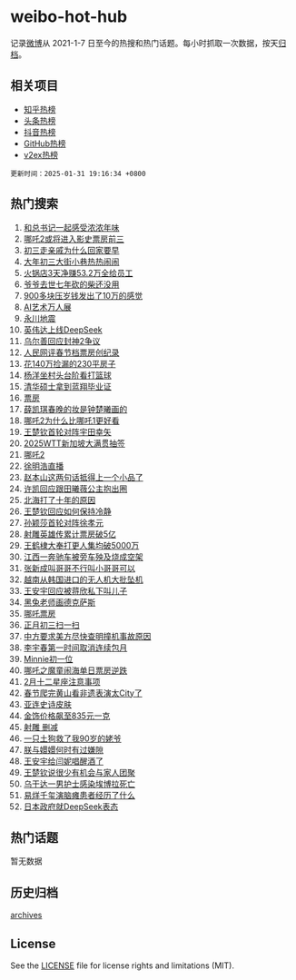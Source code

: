 # weibo-hot-hub

记录[微博](https://www.weibo.com)从 2021-1-7 日至今的热搜和热门话题。每小时抓取一次数据，按天[归档](archives)。

## 相关项目

- [知乎热榜](https://github.com/snaildev/zhihu-hot-hub)
- [头条热榜](https://github.com/snaildev/toutiao-hot-hub)
- [抖音热榜](https://github.com/snaildev/douyin-hot-hub)
- [GitHub热榜](https://github.com/snaildev/github-hot-hub)
- [v2ex热榜](https://github.com/snaildev/v2ex-hot-hub)


`更新时间：2025-01-31 19:16:34 +0800`

## 热门搜索

1. [和总书记一起感受浓浓年味](https://m.weibo.cn/search?containerid=100103type%3D1%26t%3D10%26q%3D%23%E5%92%8C%E6%80%BB%E4%B9%A6%E8%AE%B0%E4%B8%80%E8%B5%B7%E6%84%9F%E5%8F%97%E6%B5%93%E6%B5%93%E5%B9%B4%E5%91%B3%23&stream_entry_id=51&isnewpage=1&extparam=seat%3D1%26pos%3D0%26filter_type%3Drealtimehot%26stream_entry_id%3D51%26c_type%3D51%26q%3D%2523%25E5%2592%258C%25E6%2580%25BB%25E4%25B9%25A6%25E8%25AE%25B0%25E4%25B8%2580%25E8%25B5%25B7%25E6%2584%259F%25E5%258F%2597%25E6%25B5%2593%25E6%25B5%2593%25E5%25B9%25B4%25E5%2591%25B3%2523%26dgr%3D0%26cate%3D10103%26display_time%3D1738322193%26pre_seqid%3D17383221934320108984588)
1. [哪吒2或将进入影史票房前三](https://m.weibo.cn/search?containerid=100103type%3D1%26t%3D10%26q%3D%23%E5%93%AA%E5%90%922%E6%88%96%E5%B0%86%E8%BF%9B%E5%85%A5%E5%BD%B1%E5%8F%B2%E7%A5%A8%E6%88%BF%E5%89%8D%E4%B8%89%23&stream_entry_id=31&isnewpage=1&extparam=seat%3D1%26stream_entry_id%3D31%26cate%3D5001%26band_rank%3D1%26lcate%3D5001%26pos%3D0%26filter_type%3Drealtimehot%26flag%3D2%26c_type%3D31%26q%3D%2523%25E5%2593%25AA%25E5%2590%25922%25E6%2588%2596%25E5%25B0%2586%25E8%25BF%259B%25E5%2585%25A5%25E5%25BD%25B1%25E5%258F%25B2%25E7%25A5%25A8%25E6%2588%25BF%25E5%2589%258D%25E4%25B8%2589%2523%26dgr%3D0%26realpos%3D1%26display_time%3D1738322193%26pre_seqid%3D17383221934320108984588)
1. [初三走亲戚为什么回家要早](https://m.weibo.cn/search?containerid=100103type%3D1%26t%3D10%26q%3D%23%E5%88%9D%E4%B8%89%E8%B5%B0%E4%BA%B2%E6%88%9A%E4%B8%BA%E4%BB%80%E4%B9%88%E5%9B%9E%E5%AE%B6%E8%A6%81%E6%97%A9%23&stream_entry_id=31&isnewpage=1&extparam=seat%3D1%26stream_entry_id%3D31%26cate%3D5001%26band_rank%3D2%26lcate%3D5001%26pos%3D1%26filter_type%3Drealtimehot%26flag%3D1%26c_type%3D31%26q%3D%2523%25E5%2588%259D%25E4%25B8%2589%25E8%25B5%25B0%25E4%25BA%25B2%25E6%2588%259A%25E4%25B8%25BA%25E4%25BB%2580%25E4%25B9%2588%25E5%259B%259E%25E5%25AE%25B6%25E8%25A6%2581%25E6%2597%25A9%2523%26dgr%3D0%26realpos%3D2%26display_time%3D1738322193%26pre_seqid%3D17383221934320108984588)
1. [大年初三大街小巷热热闹闹](https://m.weibo.cn/search?containerid=100103type%3D1%26t%3D10%26q%3D%23%E5%A4%A7%E5%B9%B4%E5%88%9D%E4%B8%89%E5%A4%A7%E8%A1%97%E5%B0%8F%E5%B7%B7%E7%83%AD%E7%83%AD%E9%97%B9%E9%97%B9%23&stream_entry_id=31&isnewpage=1&extparam=seat%3D1%26stream_entry_id%3D31%26cate%3D5001%26band_rank%3D3%26lcate%3D5001%26pos%3D2%26filter_type%3Drealtimehot%26flag%3D0%26c_type%3D31%26q%3D%2523%25E5%25A4%25A7%25E5%25B9%25B4%25E5%2588%259D%25E4%25B8%2589%25E5%25A4%25A7%25E8%25A1%2597%25E5%25B0%258F%25E5%25B7%25B7%25E7%2583%25AD%25E7%2583%25AD%25E9%2597%25B9%25E9%2597%25B9%2523%26dgr%3D0%26realpos%3D3%26display_time%3D1738322193%26pre_seqid%3D17383221934320108984588)
1. [火锅店3天净赚53.2万全给员工](https://m.weibo.cn/search?containerid=100103type%3D1%26t%3D10%26q%3D%23%E7%81%AB%E9%94%85%E5%BA%973%E5%A4%A9%E5%87%80%E8%B5%9A53.2%E4%B8%87%E5%85%A8%E7%BB%99%E5%91%98%E5%B7%A5%23&stream_entry_id=31&isnewpage=1&extparam=seat%3D1%26stream_entry_id%3D31%26cate%3D5001%26band_rank%3D4%26lcate%3D5001%26pos%3D3%26filter_type%3Drealtimehot%26flag%3D2%26c_type%3D31%26q%3D%2523%25E7%2581%25AB%25E9%2594%2585%25E5%25BA%25973%25E5%25A4%25A9%25E5%2587%2580%25E8%25B5%259A53.2%25E4%25B8%2587%25E5%2585%25A8%25E7%25BB%2599%25E5%2591%2598%25E5%25B7%25A5%2523%26dgr%3D0%26realpos%3D4%26display_time%3D1738322193%26pre_seqid%3D17383221934320108984588)
1. [爷爷去世七年砍的柴还没用](https://m.weibo.cn/search?containerid=100103type%3D1%26t%3D10%26q%3D%E7%88%B7%E7%88%B7%E5%8E%BB%E4%B8%96%E4%B8%83%E5%B9%B4%E7%A0%8D%E7%9A%84%E6%9F%B4%E8%BF%98%E6%B2%A1%E7%94%A8&stream_entry_id=31&isnewpage=1&extparam=seat%3D1%26stream_entry_id%3D31%26cate%3D5001%26band_rank%3D5%26lcate%3D5001%26pos%3D4%26filter_type%3Drealtimehot%26flag%3D1%26c_type%3D31%26q%3D%25E7%2588%25B7%25E7%2588%25B7%25E5%258E%25BB%25E4%25B8%2596%25E4%25B8%2583%25E5%25B9%25B4%25E7%25A0%258D%25E7%259A%2584%25E6%259F%25B4%25E8%25BF%2598%25E6%25B2%25A1%25E7%2594%25A8%26dgr%3D0%26realpos%3D5%26display_time%3D1738322193%26pre_seqid%3D17383221934320108984588)
1. [900多块压岁钱发出了10万的感觉](https://m.weibo.cn/search?containerid=100103type%3D1%26t%3D10%26q%3D%23900%E5%A4%9A%E5%9D%97%E5%8E%8B%E5%B2%81%E9%92%B1%E5%8F%91%E5%87%BA%E4%BA%8610%E4%B8%87%E7%9A%84%E6%84%9F%E8%A7%89%23&stream_entry_id=31&isnewpage=1&extparam=seat%3D1%26stream_entry_id%3D31%26cate%3D5001%26band_rank%3D6%26lcate%3D5001%26pos%3D5%26filter_type%3Drealtimehot%26flag%3D0%26c_type%3D31%26q%3D%2523900%25E5%25A4%259A%25E5%259D%2597%25E5%258E%258B%25E5%25B2%2581%25E9%2592%25B1%25E5%258F%2591%25E5%2587%25BA%25E4%25BA%258610%25E4%25B8%2587%25E7%259A%2584%25E6%2584%259F%25E8%25A7%2589%2523%26dgr%3D0%26realpos%3D6%26display_time%3D1738322193%26pre_seqid%3D17383221934320108984588)
1. [AI艺术万人展](https://m.weibo.cn/search?containerid=100103type%3D1%26t%3D10%26q%3D%23AI%E8%89%BA%E6%9C%AF%E4%B8%87%E4%BA%BA%E5%B1%95%23&stream_entry_id=31&isnewpage=1&extparam=seat%3D1%26adid%3D275056%26stream_entry_id%3D31%26band_rank%3D7%26lcate%3D5001%26pos%3D6%26filter_type%3Drealtimehot%26is_ad_pos%3D1%26c_type%3D31%26q%3D%2523AI%25E8%2589%25BA%25E6%259C%25AF%25E4%25B8%2587%25E4%25BA%25BA%25E5%25B1%2595%2523%26dgr%3D0%26cate%3D5001%26display_time%3D1738322193%26pre_seqid%3D17383221934320108984588)
1. [永川地震](https://m.weibo.cn/search?containerid=100103type%3D1%26t%3D10%26q%3D%E6%B0%B8%E5%B7%9D%E5%9C%B0%E9%9C%87&stream_entry_id=31&isnewpage=1&extparam=seat%3D1%26stream_entry_id%3D31%26cate%3D5001%26band_rank%3D7%26lcate%3D5001%26pos%3D7%26filter_type%3Drealtimehot%26flag%3D1%26c_type%3D31%26q%3D%25E6%25B0%25B8%25E5%25B7%259D%25E5%259C%25B0%25E9%259C%2587%26dgr%3D0%26realpos%3D7%26display_time%3D1738322193%26pre_seqid%3D17383221934320108984588)
1. [英伟达上线DeepSeek](https://m.weibo.cn/search?containerid=100103type%3D1%26t%3D10%26q%3D%23%E8%8B%B1%E4%BC%9F%E8%BE%BE%E4%B8%8A%E7%BA%BFDeepSeek%23&stream_entry_id=31&isnewpage=1&extparam=seat%3D1%26stream_entry_id%3D31%26cate%3D5001%26band_rank%3D8%26lcate%3D5001%26pos%3D8%26filter_type%3Drealtimehot%26flag%3D0%26c_type%3D31%26q%3D%2523%25E8%258B%25B1%25E4%25BC%259F%25E8%25BE%25BE%25E4%25B8%258A%25E7%25BA%25BFDeepSeek%2523%26dgr%3D0%26realpos%3D8%26display_time%3D1738322193%26pre_seqid%3D17383221934320108984588)
1. [乌尔善回应封神2争议](https://m.weibo.cn/search?containerid=100103type%3D1%26t%3D10%26q%3D%23%E4%B9%8C%E5%B0%94%E5%96%84%E5%9B%9E%E5%BA%94%E5%B0%81%E7%A5%9E2%E4%BA%89%E8%AE%AE%23&stream_entry_id=31&isnewpage=1&extparam=seat%3D1%26stream_entry_id%3D31%26cate%3D5001%26band_rank%3D9%26lcate%3D5001%26pos%3D9%26filter_type%3Drealtimehot%26flag%3D0%26c_type%3D31%26q%3D%2523%25E4%25B9%258C%25E5%25B0%2594%25E5%2596%2584%25E5%259B%259E%25E5%25BA%2594%25E5%25B0%2581%25E7%25A5%259E2%25E4%25BA%2589%25E8%25AE%25AE%2523%26dgr%3D0%26realpos%3D9%26display_time%3D1738322193%26pre_seqid%3D17383221934320108984588)
1. [人民网评春节档票房创纪录](https://m.weibo.cn/search?containerid=100103type%3D1%26t%3D10%26q%3D%23%E4%BA%BA%E6%B0%91%E7%BD%91%E8%AF%84%E6%98%A5%E8%8A%82%E6%A1%A3%E7%A5%A8%E6%88%BF%E5%88%9B%E7%BA%AA%E5%BD%95%23&stream_entry_id=31&isnewpage=1&extparam=seat%3D1%26stream_entry_id%3D31%26cate%3D5001%26band_rank%3D10%26lcate%3D5001%26pos%3D10%26filter_type%3Drealtimehot%26flag%3D1%26c_type%3D31%26q%3D%2523%25E4%25BA%25BA%25E6%25B0%2591%25E7%25BD%2591%25E8%25AF%2584%25E6%2598%25A5%25E8%258A%2582%25E6%25A1%25A3%25E7%25A5%25A8%25E6%2588%25BF%25E5%2588%259B%25E7%25BA%25AA%25E5%25BD%2595%2523%26dgr%3D0%26realpos%3D10%26display_time%3D1738322193%26pre_seqid%3D17383221934320108984588)
1. [花140万捡漏的230平房子](https://m.weibo.cn/search?containerid=100103type%3D1%26t%3D10%26q%3D%E8%8A%B1140%E4%B8%87%E6%8D%A1%E6%BC%8F%E7%9A%84230%E5%B9%B3%E6%88%BF%E5%AD%90&stream_entry_id=31&isnewpage=1&extparam=seat%3D1%26stream_entry_id%3D31%26cate%3D5001%26band_rank%3D11%26lcate%3D5001%26pos%3D11%26filter_type%3Drealtimehot%26flag%3D2%26c_type%3D31%26q%3D%25E8%258A%25B1140%25E4%25B8%2587%25E6%258D%25A1%25E6%25BC%258F%25E7%259A%2584230%25E5%25B9%25B3%25E6%2588%25BF%25E5%25AD%2590%26dgr%3D0%26realpos%3D11%26display_time%3D1738322193%26pre_seqid%3D17383221934320108984588)
1. [杨洋坐村头台阶看打篮球](https://m.weibo.cn/search?containerid=100103type%3D1%26t%3D10%26q%3D%23%E6%9D%A8%E6%B4%8B%E5%9D%90%E6%9D%91%E5%A4%B4%E5%8F%B0%E9%98%B6%E7%9C%8B%E6%89%93%E7%AF%AE%E7%90%83%23&stream_entry_id=31&isnewpage=1&extparam=seat%3D1%26stream_entry_id%3D31%26cate%3D5001%26band_rank%3D12%26lcate%3D5001%26pos%3D12%26filter_type%3Drealtimehot%26flag%3D0%26c_type%3D31%26q%3D%2523%25E6%259D%25A8%25E6%25B4%258B%25E5%259D%2590%25E6%259D%2591%25E5%25A4%25B4%25E5%258F%25B0%25E9%2598%25B6%25E7%259C%258B%25E6%2589%2593%25E7%25AF%25AE%25E7%2590%2583%2523%26dgr%3D0%26realpos%3D12%26display_time%3D1738322193%26pre_seqid%3D17383221934320108984588)
1. [清华硕士拿到蓝翔毕业证](https://m.weibo.cn/search?containerid=100103type%3D1%26t%3D10%26q%3D%23%E6%B8%85%E5%8D%8E%E7%A1%95%E5%A3%AB%E6%8B%BF%E5%88%B0%E8%93%9D%E7%BF%94%E6%AF%95%E4%B8%9A%E8%AF%81%23&stream_entry_id=31&isnewpage=1&extparam=seat%3D1%26stream_entry_id%3D31%26cate%3D5001%26band_rank%3D13%26lcate%3D5001%26pos%3D13%26filter_type%3Drealtimehot%26flag%3D0%26c_type%3D31%26q%3D%2523%25E6%25B8%2585%25E5%258D%258E%25E7%25A1%2595%25E5%25A3%25AB%25E6%258B%25BF%25E5%2588%25B0%25E8%2593%259D%25E7%25BF%2594%25E6%25AF%2595%25E4%25B8%259A%25E8%25AF%2581%2523%26dgr%3D0%26realpos%3D13%26display_time%3D1738322193%26pre_seqid%3D17383221934320108984588)
1. [票房](https://m.weibo.cn/search?containerid=100103type%3D1%26t%3D10%26q%3D%E7%A5%A8%E6%88%BF&stream_entry_id=31&isnewpage=1&extparam=seat%3D1%26stream_entry_id%3D31%26cate%3D5001%26band_rank%3D14%26lcate%3D5001%26pos%3D14%26filter_type%3Drealtimehot%26flag%3D0%26c_type%3D31%26q%3D%25E7%25A5%25A8%25E6%2588%25BF%26dgr%3D0%26realpos%3D14%26display_time%3D1738322193%26pre_seqid%3D17383221934320108984588)
1. [薛凯琪春晚的妆是钟楚曦画的](https://m.weibo.cn/search?containerid=100103type%3D1%26t%3D10%26q%3D%E8%96%9B%E5%87%AF%E7%90%AA%E6%98%A5%E6%99%9A%E7%9A%84%E5%A6%86%E6%98%AF%E9%92%9F%E6%A5%9A%E6%9B%A6%E7%94%BB%E7%9A%84&stream_entry_id=31&isnewpage=1&extparam=seat%3D1%26stream_entry_id%3D31%26cate%3D5001%26band_rank%3D15%26lcate%3D5001%26pos%3D15%26filter_type%3Drealtimehot%26flag%3D2%26c_type%3D31%26q%3D%25E8%2596%259B%25E5%2587%25AF%25E7%2590%25AA%25E6%2598%25A5%25E6%2599%259A%25E7%259A%2584%25E5%25A6%2586%25E6%2598%25AF%25E9%2592%259F%25E6%25A5%259A%25E6%259B%25A6%25E7%2594%25BB%25E7%259A%2584%26dgr%3D0%26realpos%3D15%26display_time%3D1738322193%26pre_seqid%3D17383221934320108984588)
1. [哪吒2为什么比哪吒1更好看](https://m.weibo.cn/search?containerid=100103type%3D1%26t%3D10%26q%3D%23%E5%93%AA%E5%90%922%E4%B8%BA%E4%BB%80%E4%B9%88%E6%AF%94%E5%93%AA%E5%90%921%E6%9B%B4%E5%A5%BD%E7%9C%8B%23&stream_entry_id=31&isnewpage=1&extparam=seat%3D1%26stream_entry_id%3D31%26cate%3D5001%26band_rank%3D16%26lcate%3D5001%26pos%3D16%26filter_type%3Drealtimehot%26flag%3D0%26c_type%3D31%26q%3D%2523%25E5%2593%25AA%25E5%2590%25922%25E4%25B8%25BA%25E4%25BB%2580%25E4%25B9%2588%25E6%25AF%2594%25E5%2593%25AA%25E5%2590%25921%25E6%259B%25B4%25E5%25A5%25BD%25E7%259C%258B%2523%26dgr%3D0%26realpos%3D16%26display_time%3D1738322193%26pre_seqid%3D17383221934320108984588)
1. [王楚钦首轮对阵宇田幸矢](https://m.weibo.cn/search?containerid=100103type%3D1%26t%3D10%26q%3D%23%E7%8E%8B%E6%A5%9A%E9%92%A6%E9%A6%96%E8%BD%AE%E5%AF%B9%E9%98%B5%E5%AE%87%E7%94%B0%E5%B9%B8%E7%9F%A2%23&stream_entry_id=31&isnewpage=1&extparam=seat%3D1%26stream_entry_id%3D31%26cate%3D5001%26band_rank%3D17%26lcate%3D5001%26pos%3D17%26filter_type%3Drealtimehot%26flag%3D1%26c_type%3D31%26q%3D%2523%25E7%258E%258B%25E6%25A5%259A%25E9%2592%25A6%25E9%25A6%2596%25E8%25BD%25AE%25E5%25AF%25B9%25E9%2598%25B5%25E5%25AE%2587%25E7%2594%25B0%25E5%25B9%25B8%25E7%259F%25A2%2523%26dgr%3D0%26realpos%3D17%26display_time%3D1738322193%26pre_seqid%3D17383221934320108984588)
1. [2025WTT新加坡大满贯抽签](https://m.weibo.cn/search?containerid=100103type%3D1%26t%3D10%26q%3D2025WTT%E6%96%B0%E5%8A%A0%E5%9D%A1%E5%A4%A7%E6%BB%A1%E8%B4%AF%E6%8A%BD%E7%AD%BE&stream_entry_id=31&isnewpage=1&extparam=seat%3D1%26stream_entry_id%3D31%26cate%3D5001%26band_rank%3D18%26lcate%3D5001%26pos%3D18%26filter_type%3Drealtimehot%26flag%3D0%26c_type%3D31%26q%3D2025WTT%25E6%2596%25B0%25E5%258A%25A0%25E5%259D%25A1%25E5%25A4%25A7%25E6%25BB%25A1%25E8%25B4%25AF%25E6%258A%25BD%25E7%25AD%25BE%26dgr%3D0%26realpos%3D18%26display_time%3D1738322193%26pre_seqid%3D17383221934320108984588)
1. [哪吒2](https://m.weibo.cn/search?containerid=100103type%3D1%26t%3D10%26q%3D%E5%93%AA%E5%90%922&stream_entry_id=31&isnewpage=1&extparam=seat%3D1%26stream_entry_id%3D31%26cate%3D5001%26band_rank%3D19%26lcate%3D5001%26pos%3D19%26filter_type%3Drealtimehot%26flag%3D0%26c_type%3D31%26q%3D%25E5%2593%25AA%25E5%2590%25922%26dgr%3D0%26realpos%3D19%26display_time%3D1738322193%26pre_seqid%3D17383221934320108984588)
1. [徐明浩直播](https://m.weibo.cn/search?containerid=100103type%3D1%26t%3D10%26q%3D%E5%BE%90%E6%98%8E%E6%B5%A9%E7%9B%B4%E6%92%AD&stream_entry_id=31&isnewpage=1&extparam=seat%3D1%26stream_entry_id%3D31%26cate%3D5001%26band_rank%3D20%26lcate%3D5001%26pos%3D20%26filter_type%3Drealtimehot%26flag%3D1%26c_type%3D31%26q%3D%25E5%25BE%2590%25E6%2598%258E%25E6%25B5%25A9%25E7%259B%25B4%25E6%2592%25AD%26dgr%3D0%26realpos%3D20%26display_time%3D1738322193%26pre_seqid%3D17383221934320108984588)
1. [赵本山这两句话抵得上一个小品了](https://m.weibo.cn/search?containerid=100103type%3D1%26t%3D10%26q%3D%E8%B5%B5%E6%9C%AC%E5%B1%B1%E8%BF%99%E4%B8%A4%E5%8F%A5%E8%AF%9D%E6%8A%B5%E5%BE%97%E4%B8%8A%E4%B8%80%E4%B8%AA%E5%B0%8F%E5%93%81%E4%BA%86&stream_entry_id=31&isnewpage=1&extparam=seat%3D1%26stream_entry_id%3D31%26cate%3D5001%26band_rank%3D21%26lcate%3D5001%26pos%3D21%26filter_type%3Drealtimehot%26flag%3D0%26c_type%3D31%26q%3D%25E8%25B5%25B5%25E6%259C%25AC%25E5%25B1%25B1%25E8%25BF%2599%25E4%25B8%25A4%25E5%258F%25A5%25E8%25AF%259D%25E6%258A%25B5%25E5%25BE%2597%25E4%25B8%258A%25E4%25B8%2580%25E4%25B8%25AA%25E5%25B0%258F%25E5%2593%2581%25E4%25BA%2586%26dgr%3D0%26realpos%3D21%26display_time%3D1738322193%26pre_seqid%3D17383221934320108984588)
1. [许凯回应跟田曦薇公主抱出圈](https://m.weibo.cn/search?containerid=100103type%3D1%26t%3D10%26q%3D%23%E8%AE%B8%E5%87%AF%E5%9B%9E%E5%BA%94%E8%B7%9F%E7%94%B0%E6%9B%A6%E8%96%87%E5%85%AC%E4%B8%BB%E6%8A%B1%E5%87%BA%E5%9C%88%23&stream_entry_id=31&isnewpage=1&extparam=seat%3D1%26stream_entry_id%3D31%26cate%3D5001%26band_rank%3D22%26lcate%3D5001%26pos%3D22%26filter_type%3Drealtimehot%26flag%3D1%26c_type%3D31%26q%3D%2523%25E8%25AE%25B8%25E5%2587%25AF%25E5%259B%259E%25E5%25BA%2594%25E8%25B7%259F%25E7%2594%25B0%25E6%259B%25A6%25E8%2596%2587%25E5%2585%25AC%25E4%25B8%25BB%25E6%258A%25B1%25E5%2587%25BA%25E5%259C%2588%2523%26dgr%3D0%26realpos%3D22%26display_time%3D1738322193%26pre_seqid%3D17383221934320108984588)
1. [北海打了十年的原因](https://m.weibo.cn/search?containerid=100103type%3D1%26t%3D10%26q%3D%E5%8C%97%E6%B5%B7%E6%89%93%E4%BA%86%E5%8D%81%E5%B9%B4%E7%9A%84%E5%8E%9F%E5%9B%A0&stream_entry_id=31&isnewpage=1&extparam=seat%3D1%26stream_entry_id%3D31%26cate%3D5001%26band_rank%3D23%26lcate%3D5001%26pos%3D23%26filter_type%3Drealtimehot%26flag%3D1%26c_type%3D31%26q%3D%25E5%258C%2597%25E6%25B5%25B7%25E6%2589%2593%25E4%25BA%2586%25E5%258D%2581%25E5%25B9%25B4%25E7%259A%2584%25E5%258E%259F%25E5%259B%25A0%26dgr%3D0%26realpos%3D23%26display_time%3D1738322193%26pre_seqid%3D17383221934320108984588)
1. [王楚钦回应如何保持冷静](https://m.weibo.cn/search?containerid=100103type%3D1%26t%3D10%26q%3D%23%E7%8E%8B%E6%A5%9A%E9%92%A6%E5%9B%9E%E5%BA%94%E5%A6%82%E4%BD%95%E4%BF%9D%E6%8C%81%E5%86%B7%E9%9D%99%23&stream_entry_id=31&isnewpage=1&extparam=seat%3D1%26stream_entry_id%3D31%26cate%3D5001%26band_rank%3D24%26lcate%3D5001%26pos%3D24%26filter_type%3Drealtimehot%26flag%3D1%26c_type%3D31%26q%3D%2523%25E7%258E%258B%25E6%25A5%259A%25E9%2592%25A6%25E5%259B%259E%25E5%25BA%2594%25E5%25A6%2582%25E4%25BD%2595%25E4%25BF%259D%25E6%258C%2581%25E5%2586%25B7%25E9%259D%2599%2523%26dgr%3D0%26realpos%3D24%26display_time%3D1738322193%26pre_seqid%3D17383221934320108984588)
1. [孙颖莎首轮对阵徐孝元](https://m.weibo.cn/search?containerid=100103type%3D1%26t%3D10%26q%3D%23%E5%AD%99%E9%A2%96%E8%8E%8E%E9%A6%96%E8%BD%AE%E5%AF%B9%E9%98%B5%E5%BE%90%E5%AD%9D%E5%85%83%23&stream_entry_id=31&isnewpage=1&extparam=seat%3D1%26stream_entry_id%3D31%26cate%3D5001%26band_rank%3D25%26lcate%3D5001%26pos%3D25%26filter_type%3Drealtimehot%26flag%3D1%26c_type%3D31%26q%3D%2523%25E5%25AD%2599%25E9%25A2%2596%25E8%258E%258E%25E9%25A6%2596%25E8%25BD%25AE%25E5%25AF%25B9%25E9%2598%25B5%25E5%25BE%2590%25E5%25AD%259D%25E5%2585%2583%2523%26dgr%3D0%26realpos%3D25%26display_time%3D1738322193%26pre_seqid%3D17383221934320108984588)
1. [射雕英雄传累计票房破5亿](https://m.weibo.cn/search?containerid=100103type%3D1%26t%3D10%26q%3D%23%E5%B0%84%E9%9B%95%E8%8B%B1%E9%9B%84%E4%BC%A0%E7%B4%AF%E8%AE%A1%E7%A5%A8%E6%88%BF%E7%A0%B45%E4%BA%BF%23&stream_entry_id=31&isnewpage=1&extparam=seat%3D1%26stream_entry_id%3D31%26cate%3D5001%26band_rank%3D26%26lcate%3D5001%26pos%3D26%26filter_type%3Drealtimehot%26flag%3D1%26c_type%3D31%26q%3D%2523%25E5%25B0%2584%25E9%259B%2595%25E8%258B%25B1%25E9%259B%2584%25E4%25BC%25A0%25E7%25B4%25AF%25E8%25AE%25A1%25E7%25A5%25A8%25E6%2588%25BF%25E7%25A0%25B45%25E4%25BA%25BF%2523%26dgr%3D0%26realpos%3D26%26display_time%3D1738322193%26pre_seqid%3D17383221934320108984588)
1. [王鹤棣大奉打更人集均破5000万](https://m.weibo.cn/search?containerid=100103type%3D1%26t%3D10%26q%3D%23%E7%8E%8B%E9%B9%A4%E6%A3%A3%E5%A4%A7%E5%A5%89%E6%89%93%E6%9B%B4%E4%BA%BA%E9%9B%86%E5%9D%87%E7%A0%B45000%E4%B8%87%23&stream_entry_id=31&isnewpage=1&extparam=seat%3D1%26stream_entry_id%3D31%26cate%3D5001%26band_rank%3D27%26lcate%3D5001%26pos%3D27%26filter_type%3Drealtimehot%26flag%3D1%26c_type%3D31%26q%3D%2523%25E7%258E%258B%25E9%25B9%25A4%25E6%25A3%25A3%25E5%25A4%25A7%25E5%25A5%2589%25E6%2589%2593%25E6%259B%25B4%25E4%25BA%25BA%25E9%259B%2586%25E5%259D%2587%25E7%25A0%25B45000%25E4%25B8%2587%2523%26dgr%3D0%26realpos%3D27%26display_time%3D1738322193%26pre_seqid%3D17383221934320108984588)
1. [江西一奔驰车被旁车殃及烧成空架](https://m.weibo.cn/search?containerid=100103type%3D1%26t%3D10%26q%3D%23%E6%B1%9F%E8%A5%BF%E4%B8%80%E5%A5%94%E9%A9%B0%E8%BD%A6%E8%A2%AB%E6%97%81%E8%BD%A6%E6%AE%83%E5%8F%8A%E7%83%A7%E6%88%90%E7%A9%BA%E6%9E%B6%23&stream_entry_id=31&isnewpage=1&extparam=seat%3D1%26stream_entry_id%3D31%26cate%3D5001%26band_rank%3D28%26lcate%3D5001%26pos%3D28%26filter_type%3Drealtimehot%26flag%3D0%26c_type%3D31%26q%3D%2523%25E6%25B1%259F%25E8%25A5%25BF%25E4%25B8%2580%25E5%25A5%2594%25E9%25A9%25B0%25E8%25BD%25A6%25E8%25A2%25AB%25E6%2597%2581%25E8%25BD%25A6%25E6%25AE%2583%25E5%258F%258A%25E7%2583%25A7%25E6%2588%2590%25E7%25A9%25BA%25E6%259E%25B6%2523%26dgr%3D0%26realpos%3D28%26display_time%3D1738322193%26pre_seqid%3D17383221934320108984588)
1. [张新成叫哥哥不行叫小哥哥可以](https://m.weibo.cn/search?containerid=100103type%3D1%26t%3D10%26q%3D%E5%BC%A0%E6%96%B0%E6%88%90%E5%8F%AB%E5%93%A5%E5%93%A5%E4%B8%8D%E8%A1%8C%E5%8F%AB%E5%B0%8F%E5%93%A5%E5%93%A5%E5%8F%AF%E4%BB%A5&stream_entry_id=31&isnewpage=1&extparam=seat%3D1%26stream_entry_id%3D31%26cate%3D5001%26band_rank%3D29%26lcate%3D5001%26pos%3D29%26filter_type%3Drealtimehot%26flag%3D1%26c_type%3D31%26q%3D%25E5%25BC%25A0%25E6%2596%25B0%25E6%2588%2590%25E5%258F%25AB%25E5%2593%25A5%25E5%2593%25A5%25E4%25B8%258D%25E8%25A1%258C%25E5%258F%25AB%25E5%25B0%258F%25E5%2593%25A5%25E5%2593%25A5%25E5%258F%25AF%25E4%25BB%25A5%26dgr%3D0%26realpos%3D29%26display_time%3D1738322193%26pre_seqid%3D17383221934320108984588)
1. [越南从韩国进口的无人机大批坠机](https://m.weibo.cn/search?containerid=100103type%3D1%26t%3D10%26q%3D%23%E8%B6%8A%E5%8D%97%E4%BB%8E%E9%9F%A9%E5%9B%BD%E8%BF%9B%E5%8F%A3%E7%9A%84%E6%97%A0%E4%BA%BA%E6%9C%BA%E5%A4%A7%E6%89%B9%E5%9D%A0%E6%9C%BA%23&stream_entry_id=31&isnewpage=1&extparam=seat%3D1%26stream_entry_id%3D31%26cate%3D5001%26band_rank%3D30%26lcate%3D5001%26pos%3D30%26filter_type%3Drealtimehot%26flag%3D1%26c_type%3D31%26q%3D%2523%25E8%25B6%258A%25E5%258D%2597%25E4%25BB%258E%25E9%259F%25A9%25E5%259B%25BD%25E8%25BF%259B%25E5%258F%25A3%25E7%259A%2584%25E6%2597%25A0%25E4%25BA%25BA%25E6%259C%25BA%25E5%25A4%25A7%25E6%2589%25B9%25E5%259D%25A0%25E6%259C%25BA%2523%26dgr%3D0%26realpos%3D30%26display_time%3D1738322193%26pre_seqid%3D17383221934320108984588)
1. [王安宇回应被蒋欣私下叫儿子](https://m.weibo.cn/search?containerid=100103type%3D1%26t%3D10%26q%3D%23%E7%8E%8B%E5%AE%89%E5%AE%87%E5%9B%9E%E5%BA%94%E8%A2%AB%E8%92%8B%E6%AC%A3%E7%A7%81%E4%B8%8B%E5%8F%AB%E5%84%BF%E5%AD%90%23&stream_entry_id=31&isnewpage=1&extparam=seat%3D1%26stream_entry_id%3D31%26cate%3D5001%26band_rank%3D31%26lcate%3D5001%26pos%3D31%26filter_type%3Drealtimehot%26flag%3D0%26c_type%3D31%26q%3D%2523%25E7%258E%258B%25E5%25AE%2589%25E5%25AE%2587%25E5%259B%259E%25E5%25BA%2594%25E8%25A2%25AB%25E8%2592%258B%25E6%25AC%25A3%25E7%25A7%2581%25E4%25B8%258B%25E5%258F%25AB%25E5%2584%25BF%25E5%25AD%2590%2523%26dgr%3D0%26realpos%3D31%26display_time%3D1738322193%26pre_seqid%3D17383221934320108984588)
1. [黑兔老师画德克萨斯](https://m.weibo.cn/search?containerid=100103type%3D1%26t%3D10%26q%3D%E9%BB%91%E5%85%94%E8%80%81%E5%B8%88%E7%94%BB%E5%BE%B7%E5%85%8B%E8%90%A8%E6%96%AF&stream_entry_id=31&isnewpage=1&extparam=seat%3D1%26stream_entry_id%3D31%26cate%3D5001%26band_rank%3D32%26lcate%3D5001%26pos%3D32%26filter_type%3Drealtimehot%26flag%3D1%26c_type%3D31%26q%3D%25E9%25BB%2591%25E5%2585%2594%25E8%2580%2581%25E5%25B8%2588%25E7%2594%25BB%25E5%25BE%25B7%25E5%2585%258B%25E8%2590%25A8%25E6%2596%25AF%26dgr%3D0%26realpos%3D32%26display_time%3D1738322193%26pre_seqid%3D17383221934320108984588)
1. [哪吒票房](https://m.weibo.cn/search?containerid=100103type%3D1%26t%3D10%26q%3D%E5%93%AA%E5%90%92%E7%A5%A8%E6%88%BF&stream_entry_id=31&isnewpage=1&extparam=seat%3D1%26stream_entry_id%3D31%26cate%3D5001%26band_rank%3D33%26lcate%3D5001%26pos%3D33%26filter_type%3Drealtimehot%26flag%3D1%26c_type%3D31%26q%3D%25E5%2593%25AA%25E5%2590%2592%25E7%25A5%25A8%25E6%2588%25BF%26dgr%3D0%26realpos%3D33%26display_time%3D1738322193%26pre_seqid%3D17383221934320108984588)
1. [正月初三扫一扫](https://m.weibo.cn/search?containerid=100103type%3D1%26t%3D10%26q%3D%23%E6%AD%A3%E6%9C%88%E5%88%9D%E4%B8%89%E6%89%AB%E4%B8%80%E6%89%AB%23&stream_entry_id=31&isnewpage=1&extparam=seat%3D1%26stream_entry_id%3D31%26cate%3D5001%26band_rank%3D34%26lcate%3D5001%26pos%3D34%26filter_type%3Drealtimehot%26flag%3D0%26c_type%3D31%26q%3D%2523%25E6%25AD%25A3%25E6%259C%2588%25E5%2588%259D%25E4%25B8%2589%25E6%2589%25AB%25E4%25B8%2580%25E6%2589%25AB%2523%26dgr%3D0%26realpos%3D34%26display_time%3D1738322193%26pre_seqid%3D17383221934320108984588)
1. [中方要求美方尽快查明撞机事故原因](https://m.weibo.cn/search?containerid=100103type%3D1%26t%3D10%26q%3D%23%E4%B8%AD%E6%96%B9%E8%A6%81%E6%B1%82%E7%BE%8E%E6%96%B9%E5%B0%BD%E5%BF%AB%E6%9F%A5%E6%98%8E%E6%92%9E%E6%9C%BA%E4%BA%8B%E6%95%85%E5%8E%9F%E5%9B%A0%23&stream_entry_id=31&isnewpage=1&extparam=seat%3D1%26stream_entry_id%3D31%26cate%3D5001%26band_rank%3D35%26lcate%3D5001%26pos%3D35%26filter_type%3Drealtimehot%26flag%3D0%26c_type%3D31%26q%3D%2523%25E4%25B8%25AD%25E6%2596%25B9%25E8%25A6%2581%25E6%25B1%2582%25E7%25BE%258E%25E6%2596%25B9%25E5%25B0%25BD%25E5%25BF%25AB%25E6%259F%25A5%25E6%2598%258E%25E6%2592%259E%25E6%259C%25BA%25E4%25BA%258B%25E6%2595%2585%25E5%258E%259F%25E5%259B%25A0%2523%26dgr%3D0%26realpos%3D35%26display_time%3D1738322193%26pre_seqid%3D17383221934320108984588)
1. [李宇春第一时间取消连续包月](https://m.weibo.cn/search?containerid=100103type%3D1%26t%3D10%26q%3D%E6%9D%8E%E5%AE%87%E6%98%A5%E7%AC%AC%E4%B8%80%E6%97%B6%E9%97%B4%E5%8F%96%E6%B6%88%E8%BF%9E%E7%BB%AD%E5%8C%85%E6%9C%88&stream_entry_id=31&isnewpage=1&extparam=seat%3D1%26stream_entry_id%3D31%26cate%3D5001%26band_rank%3D36%26lcate%3D5001%26pos%3D36%26filter_type%3Drealtimehot%26flag%3D0%26c_type%3D31%26q%3D%25E6%259D%258E%25E5%25AE%2587%25E6%2598%25A5%25E7%25AC%25AC%25E4%25B8%2580%25E6%2597%25B6%25E9%2597%25B4%25E5%258F%2596%25E6%25B6%2588%25E8%25BF%259E%25E7%25BB%25AD%25E5%258C%2585%25E6%259C%2588%26dgr%3D0%26realpos%3D36%26display_time%3D1738322193%26pre_seqid%3D17383221934320108984588)
1. [Minnie初一位](https://m.weibo.cn/search?containerid=100103type%3D1%26t%3D10%26q%3D%23Minnie%E5%88%9D%E4%B8%80%E4%BD%8D%23&stream_entry_id=31&isnewpage=1&extparam=seat%3D1%26stream_entry_id%3D31%26cate%3D5001%26band_rank%3D37%26lcate%3D5001%26pos%3D37%26filter_type%3Drealtimehot%26flag%3D1%26c_type%3D31%26q%3D%2523Minnie%25E5%2588%259D%25E4%25B8%2580%25E4%25BD%258D%2523%26dgr%3D0%26realpos%3D37%26display_time%3D1738322193%26pre_seqid%3D17383221934320108984588)
1. [哪吒之魔童闹海单日票房逆跌](https://m.weibo.cn/search?containerid=100103type%3D1%26t%3D10%26q%3D%23%E5%93%AA%E5%90%92%E4%B9%8B%E9%AD%94%E7%AB%A5%E9%97%B9%E6%B5%B7%E5%8D%95%E6%97%A5%E7%A5%A8%E6%88%BF%E9%80%86%E8%B7%8C%23&stream_entry_id=31&isnewpage=1&extparam=seat%3D1%26stream_entry_id%3D31%26cate%3D5001%26band_rank%3D38%26lcate%3D5001%26pos%3D38%26filter_type%3Drealtimehot%26flag%3D1%26c_type%3D31%26q%3D%2523%25E5%2593%25AA%25E5%2590%2592%25E4%25B9%258B%25E9%25AD%2594%25E7%25AB%25A5%25E9%2597%25B9%25E6%25B5%25B7%25E5%258D%2595%25E6%2597%25A5%25E7%25A5%25A8%25E6%2588%25BF%25E9%2580%2586%25E8%25B7%258C%2523%26dgr%3D0%26realpos%3D38%26display_time%3D1738322193%26pre_seqid%3D17383221934320108984588)
1. [2月十二星座注意事项](https://m.weibo.cn/search?containerid=100103type%3D1%26t%3D10%26q%3D%232%E6%9C%88%E5%8D%81%E4%BA%8C%E6%98%9F%E5%BA%A7%E6%B3%A8%E6%84%8F%E4%BA%8B%E9%A1%B9%23&stream_entry_id=31&isnewpage=1&extparam=seat%3D1%26stream_entry_id%3D31%26cate%3D5001%26band_rank%3D39%26lcate%3D5001%26pos%3D39%26filter_type%3Drealtimehot%26flag%3D1%26c_type%3D31%26q%3D%25232%25E6%259C%2588%25E5%258D%2581%25E4%25BA%258C%25E6%2598%259F%25E5%25BA%25A7%25E6%25B3%25A8%25E6%2584%258F%25E4%25BA%258B%25E9%25A1%25B9%2523%26dgr%3D0%26realpos%3D39%26display_time%3D1738322193%26pre_seqid%3D17383221934320108984588)
1. [春节爬完黄山看非遗表演太City了](https://m.weibo.cn/search?containerid=100103type%3D1%26t%3D10%26q%3D%23%E6%98%A5%E8%8A%82%E7%88%AC%E5%AE%8C%E9%BB%84%E5%B1%B1%E7%9C%8B%E9%9D%9E%E9%81%97%E8%A1%A8%E6%BC%94%E5%A4%AACity%E4%BA%86%23&stream_entry_id=31&isnewpage=1&extparam=seat%3D1%26stream_entry_id%3D31%26cate%3D5001%26band_rank%3D40%26lcate%3D5001%26pos%3D40%26filter_type%3Drealtimehot%26flag%3D0%26c_type%3D31%26q%3D%2523%25E6%2598%25A5%25E8%258A%2582%25E7%2588%25AC%25E5%25AE%258C%25E9%25BB%2584%25E5%25B1%25B1%25E7%259C%258B%25E9%259D%259E%25E9%2581%2597%25E8%25A1%25A8%25E6%25BC%2594%25E5%25A4%25AACity%25E4%25BA%2586%2523%26dgr%3D0%26realpos%3D40%26display_time%3D1738322193%26pre_seqid%3D17383221934320108984588)
1. [亚连史诗皮肤](https://m.weibo.cn/search?containerid=100103type%3D1%26t%3D10%26q%3D%23%E4%BA%9A%E8%BF%9E%E5%8F%B2%E8%AF%97%E7%9A%AE%E8%82%A4%23&stream_entry_id=31&isnewpage=1&extparam=seat%3D1%26stream_entry_id%3D31%26cate%3D5001%26band_rank%3D41%26lcate%3D5001%26pos%3D41%26filter_type%3Drealtimehot%26flag%3D1%26c_type%3D31%26q%3D%2523%25E4%25BA%259A%25E8%25BF%259E%25E5%258F%25B2%25E8%25AF%2597%25E7%259A%25AE%25E8%2582%25A4%2523%26dgr%3D0%26realpos%3D41%26display_time%3D1738322193%26pre_seqid%3D17383221934320108984588)
1. [金饰价格飙至835元一克](https://m.weibo.cn/search?containerid=100103type%3D1%26t%3D10%26q%3D%23%E9%87%91%E9%A5%B0%E4%BB%B7%E6%A0%BC%E9%A3%99%E8%87%B3835%E5%85%83%E4%B8%80%E5%85%8B%23&stream_entry_id=31&isnewpage=1&extparam=seat%3D1%26stream_entry_id%3D31%26cate%3D5001%26band_rank%3D42%26lcate%3D5001%26pos%3D42%26filter_type%3Drealtimehot%26flag%3D0%26c_type%3D31%26q%3D%2523%25E9%2587%2591%25E9%25A5%25B0%25E4%25BB%25B7%25E6%25A0%25BC%25E9%25A3%2599%25E8%2587%25B3835%25E5%2585%2583%25E4%25B8%2580%25E5%2585%258B%2523%26dgr%3D0%26realpos%3D42%26display_time%3D1738322193%26pre_seqid%3D17383221934320108984588)
1. [射雕 删减](https://m.weibo.cn/search?containerid=100103type%3D1%26t%3D10%26q%3D%E5%B0%84%E9%9B%95+%E5%88%A0%E5%87%8F&stream_entry_id=31&isnewpage=1&extparam=seat%3D1%26stream_entry_id%3D31%26cate%3D5001%26band_rank%3D43%26lcate%3D5001%26pos%3D43%26filter_type%3Drealtimehot%26flag%3D0%26c_type%3D31%26q%3D%25E5%25B0%2584%25E9%259B%2595%2520%25E5%2588%25A0%25E5%2587%258F%26dgr%3D0%26realpos%3D43%26display_time%3D1738322193%26pre_seqid%3D17383221934320108984588)
1. [一只土狗救了我90岁的姥爷](https://m.weibo.cn/search?containerid=100103type%3D1%26t%3D10%26q%3D%23%E4%B8%80%E5%8F%AA%E5%9C%9F%E7%8B%97%E6%95%91%E4%BA%86%E6%88%9190%E5%B2%81%E7%9A%84%E5%A7%A5%E7%88%B7%23&stream_entry_id=31&isnewpage=1&extparam=seat%3D1%26stream_entry_id%3D31%26cate%3D5001%26band_rank%3D44%26lcate%3D5001%26pos%3D44%26filter_type%3Drealtimehot%26flag%3D1%26c_type%3D31%26q%3D%2523%25E4%25B8%2580%25E5%258F%25AA%25E5%259C%259F%25E7%258B%2597%25E6%2595%2591%25E4%25BA%2586%25E6%2588%259190%25E5%25B2%2581%25E7%259A%2584%25E5%25A7%25A5%25E7%2588%25B7%2523%26dgr%3D0%26realpos%3D44%26display_time%3D1738322193%26pre_seqid%3D17383221934320108984588)
1. [朕与嬛嬛何时有过嫌隙](https://m.weibo.cn/search?containerid=100103type%3D1%26t%3D10%26q%3D%E6%9C%95%E4%B8%8E%E5%AC%9B%E5%AC%9B%E4%BD%95%E6%97%B6%E6%9C%89%E8%BF%87%E5%AB%8C%E9%9A%99&stream_entry_id=31&isnewpage=1&extparam=seat%3D1%26stream_entry_id%3D31%26cate%3D5001%26band_rank%3D45%26lcate%3D5001%26pos%3D45%26filter_type%3Drealtimehot%26flag%3D1%26c_type%3D31%26q%3D%25E6%259C%2595%25E4%25B8%258E%25E5%25AC%259B%25E5%25AC%259B%25E4%25BD%2595%25E6%2597%25B6%25E6%259C%2589%25E8%25BF%2587%25E5%25AB%258C%25E9%259A%2599%26dgr%3D0%26realpos%3D45%26display_time%3D1738322193%26pre_seqid%3D17383221934320108984588)
1. [王安宇给闫妮唱醒酒了](https://m.weibo.cn/search?containerid=100103type%3D1%26t%3D10%26q%3D%E7%8E%8B%E5%AE%89%E5%AE%87%E7%BB%99%E9%97%AB%E5%A6%AE%E5%94%B1%E9%86%92%E9%85%92%E4%BA%86&stream_entry_id=31&isnewpage=1&extparam=seat%3D1%26stream_entry_id%3D31%26cate%3D5001%26band_rank%3D46%26lcate%3D5001%26pos%3D46%26filter_type%3Drealtimehot%26flag%3D1%26c_type%3D31%26q%3D%25E7%258E%258B%25E5%25AE%2589%25E5%25AE%2587%25E7%25BB%2599%25E9%2597%25AB%25E5%25A6%25AE%25E5%2594%25B1%25E9%2586%2592%25E9%2585%2592%25E4%25BA%2586%26dgr%3D0%26realpos%3D46%26display_time%3D1738322193%26pre_seqid%3D17383221934320108984588)
1. [王楚钦说很少有机会与家人团聚](https://m.weibo.cn/search?containerid=100103type%3D1%26t%3D10%26q%3D%23%E7%8E%8B%E6%A5%9A%E9%92%A6%E8%AF%B4%E5%BE%88%E5%B0%91%E6%9C%89%E6%9C%BA%E4%BC%9A%E4%B8%8E%E5%AE%B6%E4%BA%BA%E5%9B%A2%E8%81%9A%23&stream_entry_id=31&isnewpage=1&extparam=seat%3D1%26stream_entry_id%3D31%26cate%3D5001%26band_rank%3D47%26lcate%3D5001%26pos%3D47%26filter_type%3Drealtimehot%26flag%3D1%26c_type%3D31%26q%3D%2523%25E7%258E%258B%25E6%25A5%259A%25E9%2592%25A6%25E8%25AF%25B4%25E5%25BE%2588%25E5%25B0%2591%25E6%259C%2589%25E6%259C%25BA%25E4%25BC%259A%25E4%25B8%258E%25E5%25AE%25B6%25E4%25BA%25BA%25E5%259B%25A2%25E8%2581%259A%2523%26dgr%3D0%26realpos%3D47%26display_time%3D1738322193%26pre_seqid%3D17383221934320108984588)
1. [乌干达一男护士感染埃博拉死亡](https://m.weibo.cn/search?containerid=100103type%3D1%26t%3D10%26q%3D%23%E4%B9%8C%E5%B9%B2%E8%BE%BE%E4%B8%80%E7%94%B7%E6%8A%A4%E5%A3%AB%E6%84%9F%E6%9F%93%E5%9F%83%E5%8D%9A%E6%8B%89%E6%AD%BB%E4%BA%A1%23&stream_entry_id=31&isnewpage=1&extparam=seat%3D1%26stream_entry_id%3D31%26cate%3D5001%26band_rank%3D48%26lcate%3D5001%26pos%3D48%26filter_type%3Drealtimehot%26flag%3D0%26c_type%3D31%26q%3D%2523%25E4%25B9%258C%25E5%25B9%25B2%25E8%25BE%25BE%25E4%25B8%2580%25E7%2594%25B7%25E6%258A%25A4%25E5%25A3%25AB%25E6%2584%259F%25E6%259F%2593%25E5%259F%2583%25E5%258D%259A%25E6%258B%2589%25E6%25AD%25BB%25E4%25BA%25A1%2523%26dgr%3D0%26realpos%3D48%26display_time%3D1738322193%26pre_seqid%3D17383221934320108984588)
1. [易烊千玺演脑瘫患者经历了什么](https://m.weibo.cn/search?containerid=100103type%3D1%26t%3D10%26q%3D%E6%98%93%E7%83%8A%E5%8D%83%E7%8E%BA%E6%BC%94%E8%84%91%E7%98%AB%E6%82%A3%E8%80%85%E7%BB%8F%E5%8E%86%E4%BA%86%E4%BB%80%E4%B9%88&stream_entry_id=31&isnewpage=1&extparam=seat%3D1%26stream_entry_id%3D31%26cate%3D5001%26band_rank%3D49%26lcate%3D5001%26pos%3D49%26filter_type%3Drealtimehot%26flag%3D1%26c_type%3D31%26q%3D%25E6%2598%2593%25E7%2583%258A%25E5%258D%2583%25E7%258E%25BA%25E6%25BC%2594%25E8%2584%2591%25E7%2598%25AB%25E6%2582%25A3%25E8%2580%2585%25E7%25BB%258F%25E5%258E%2586%25E4%25BA%2586%25E4%25BB%2580%25E4%25B9%2588%26dgr%3D0%26realpos%3D49%26display_time%3D1738322193%26pre_seqid%3D17383221934320108984588)
1. [日本政府就DeepSeek表态](https://m.weibo.cn/search?containerid=100103type%3D1%26t%3D10%26q%3D%E6%97%A5%E6%9C%AC%E6%94%BF%E5%BA%9C%E5%B0%B1DeepSeek%E8%A1%A8%E6%80%81&stream_entry_id=31&isnewpage=1&extparam=seat%3D1%26stream_entry_id%3D31%26cate%3D5001%26band_rank%3D50%26lcate%3D5001%26pos%3D50%26filter_type%3Drealtimehot%26flag%3D0%26c_type%3D31%26q%3D%25E6%2597%25A5%25E6%259C%25AC%25E6%2594%25BF%25E5%25BA%259C%25E5%25B0%25B1DeepSeek%25E8%25A1%25A8%25E6%2580%2581%26dgr%3D0%26realpos%3D50%26display_time%3D1738322193%26pre_seqid%3D17383221934320108984588)

## 热门话题

暂无数据

## 历史归档

[archives](archives)

## License

See the [LICENSE](LICENSE) file for license rights and limitations (MIT).
